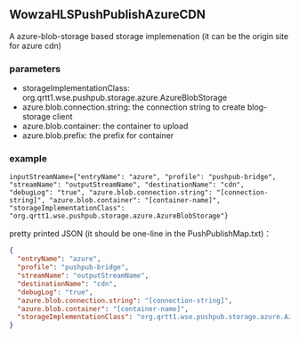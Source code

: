 ## WowzaHLSPushPublishAzureCDN

A azure-blob-storage based storage implemenation (it can be the origin site for azure cdn)

### parameters

* storageImplementationClass: org.qrtt1.wse.pushpub.storage.azure.AzureBlobStorage
* azure.blob.connection.string: the connection string to create blog-storage client
* azure.blob.container: the container to upload
* azure.blob.prefix: the prefix for container

### example

```
inputStreamName={"entryName": "azure", "profile": "pushpub-bridge", "streamName": "outputStreamName", "destinationName": "cdn", "debugLog": "true", "azure.blob.connection.string": "[connection-string]", "azure.blob.container": "[container-name]", "storageImplementationClass": "org.qrtt1.wse.pushpub.storage.azure.AzureBlobStorage"}
```

pretty printed JSON (it should be one-line in the PushPublishMap.txt)：
```json
{
  "entryName": "azure",
  "profile": "pushpub-bridge",
  "streamName": "outputStreamName",
  "destinationName": "cdn",
  "debugLog": "true",
  "azure.blob.connection.string": "[connection-string]",
  "azure.blob.container": "[container-name]",
  "storageImplementationClass": "org.qrtt1.wse.pushpub.storage.azure.AzureBlobStorage"
}
```
